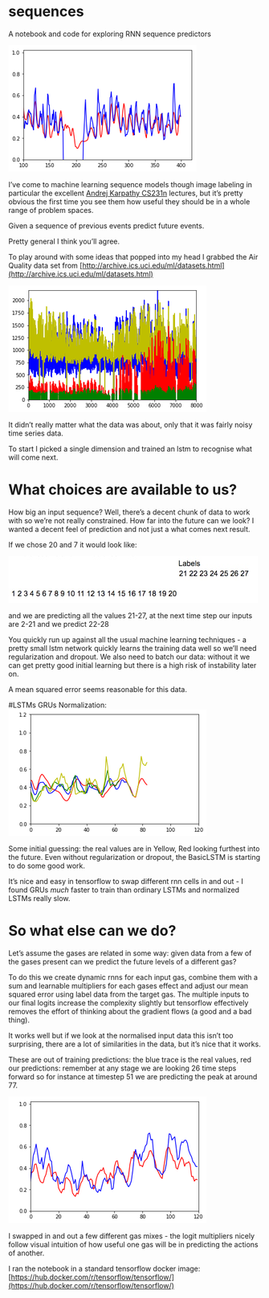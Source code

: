 # sequences
A notebook and code for exploring RNN sequence predictors

![alt tag](/resources/in_train.png)
 
I’ve come to machine learning sequence models though image labeling in particular the excellent [Andrej Karpathy CS231n](https://www.youtube.com/watch?v=ByjaPdWXKJ4) lectures, but it’s pretty obvious the first time you see them how useful they should be in a whole range of problem spaces. 

Given a sequence of previous events predict future events.

Pretty general I think you’ll agree.

To play around with some ideas that popped into my head I grabbed the Air Quality data set from [http://archive.ics.uci.edu/ml/datasets.html](http://archive.ics.uci.edu/ml/datasets.html) 

![alt tag](/resources/air_quality.png)  

It didn’t really matter what the data was about, only that it was fairly noisy time series data.

To start I picked a single dimension and trained an lstm to recognise what will come next.

# What choices are available to us?

How big an input sequence? Well, there’s a decent chunk of data to work with so we’re not really constrained.
How far into the future can we look? I wanted a decent feel of prediction and not just a what comes next result.

If we chose 20 and 7 it would look like:
						
![alt tag](/resources/labels.jpg)

and we are predicting all the values 21-27, at the next time step our inputs are 2-21 and we predict 22-28

You quickly run up against all the usual machine learning techniques - a pretty small lstm network quickly learns the training data well so we’ll need regularization and dropout. We also need to batch our data: without it we can get pretty good initial learning but there is a high risk of instability later on. 

A mean squared error seems reasonable for this data.

#LSTMs GRUs Normalization:
![alt tag](/resources/squiggels.png)

Some initial guessing: the real values are in Yellow, Red looking furthest into the future.
Even without regularization or dropout, the BasicLSTM is starting to do some good work.

It’s nice and easy in tensorflow to swap different rnn cells in and out - I found GRUs *much* faster to train than ordinary LSTMs and normalized LSTMs really slow.

# So what else can we do?

Let’s assume the gases are related in some way: given data from a few of the gases present can we predict the future levels of a different gas?

To do this we create dynamic rnns for each input gas, combine them with a sum and learnable multipliers for each gases effect and adjust our mean squared error using label data from the target gas. 
The multiple inputs to our final logits increase the complexity slightly but tensorflow effectively removes the effort of thinking about the gradient flows (a good and a bad thing).

It works well but if we look at the normalised input data this isn’t too surprising, there are a lot of similarities in the data, but it’s nice that it works.

These are out of training predictions: the blue trace is the real values, red our predictions: remember at any stage we are looking 26 time steps forward so for instance at timestep 51 we are predicting the peak at around 77. 

![alt tag](/resources/combined.png)

I swapped in and out a few different gas mixes - the logit multipliers nicely follow visual intuition of how useful one gas will be in predicting the actions of another.

I ran the notebook in a standard tensorflow docker image: [https://hub.docker.com/r/tensorflow/tensorflow/](https://hub.docker.com/r/tensorflow/tensorflow/)

